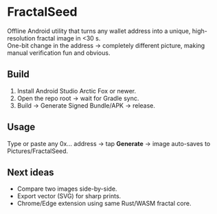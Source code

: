 # FractalSeed

Offline Android utility that turns any wallet address into a unique, high-resolution fractal image in <30 s.  
One-bit change in the address → completely different picture, making manual verification fun and obvious.

## Build
1. Install Android Studio Arctic Fox or newer.  
2. Open the repo root → wait for Gradle sync.  
3. Build → Generate Signed Bundle/APK → release.

## Usage
Type or paste any 0x… address → tap **Generate** → image auto-saves to Pictures/FractalSeed.

## Next ideas
- Compare two images side-by-side.  
- Export vector (SVG) for sharp prints.  
- Chrome/Edge extension using same Rust/WASM fractal core.
